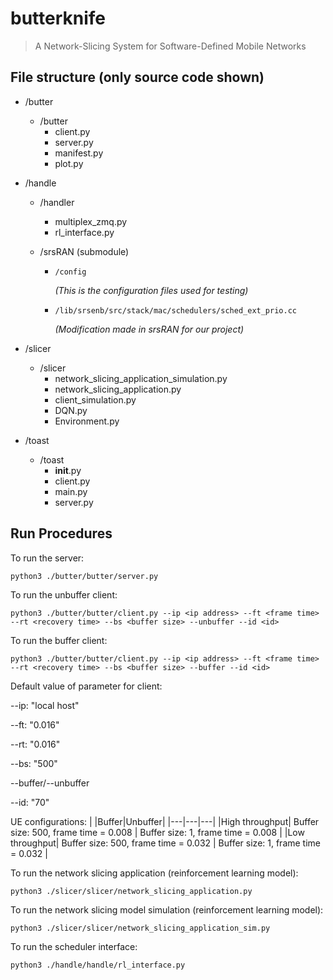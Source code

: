 # butterknife 
> A Network-Slicing System for Software-Defined Mobile Networks


## File structure (only source code shown)
- /butter
    - /butter
        - client.py
        - server.py
        - manifest.py
        - plot.py
    
- /handle
    - /handler
        - multiplex_zmq.py
        - rl_interface.py
        
    - /srsRAN (submodule)
    
        - ```
          /config 
          ```
            *(This is the configuration files used for testing)*
        - ```
          /lib/srsenb/src/stack/mac/schedulers/sched_ext_prio.cc 
          ```
            *(Modification made in srsRAN for our project)*
    
- /slicer
    - /slicer
        - network_slicing_application_simulation.py
        - network_slicing_application.py
        - client_simulation.py
        - DQN.py
        - Environment.py
    
- /toast
    - /toast
        - __init__.py
        - client.py
        - main.py
        - server.py

## Run Procedures
To run the server:

```
python3 ./butter/butter/server.py
```
To run the unbuffer client:
```
python3 ./butter/butter/client.py --ip <ip address> --ft <frame time> --rt <recovery time> --bs <buffer size> --unbuffer --id <id>
```
To run the buffer client:
```
python3 ./butter/butter/client.py --ip <ip address> --ft <frame time> --rt <recovery time> --bs <buffer size> --buffer --id <id>
```

Default value of parameter for client:

--ip: "local host"

--ft: "0.016"

--rt: "0.016"

--bs: "500"

--buffer/--unbuffer

--id: "70"

UE configurations:
|   |Buffer|Unbuffer|
|---|---|---|
|High throughput| Buffer size: 500, frame time = 0.008 | Buffer size: 1, frame time = 0.008 |
|Low throughput| Buffer size: 500, frame time = 0.032 | Buffer size: 1, frame time = 0.032 |

To run the network slicing application (reinforcement learning model):
```
python3 ./slicer/slicer/network_slicing_application.py
```

To run the network slicing model simulation (reinforcement learning model):
```
python3 ./slicer/slicer/network_slicing_application_sim.py
```

To run the scheduler interface:
```
python3 ./handle/handle/rl_interface.py
```
